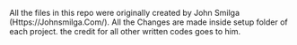 All the files in this repo were originally created by John Smilga (Https://Johnsmilga.Com/). All the Changes are made inside setup folder of each project. the credit for all other written codes goes to him.  
